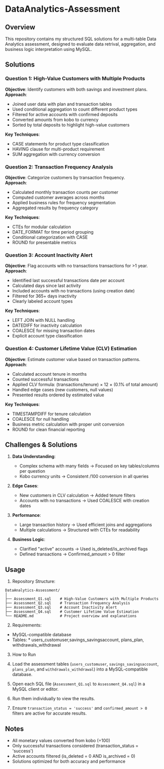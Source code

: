 # DataAnalytics-Assessment

## Overview
This repository contains my structured SQL solutions for a multi-table Data Analytics assessment,
designed to evaluate data retrival, aggregation, and business logic interpretation using MySQL.

## Solutions

### Question 1: High-Value Customers with Multiple Products
**Objective**: Identify customers with both savings and investment plans.  
**Approach**:
- Joined user data with plan and transaction tables
- Used conditional aggregation to count different product types
- Filtered for active accounts with confirmed deposits
- Converted amounts from kobo to currency
- Sorted by total deposits to highlight high-value customers

**Key Techniques**:
- CASE statements for product type classification
- HAVING clause for multi-product requirement
- SUM aggregation with currency conversion

### Question 2: Transaction Frequency Analysis
**Objective**: Categorize customers by transaction frequency.  
**Approach**:
- Calculated monthly transaction counts per customer
- Computed customer averages across months
- Applied business rules for frequency segmentation
- Aggregated results by frequency category

**Key Techniques**:
- CTEs for modular calculation
- DATE_FORMAT for time period grouping
- Conditional categorization with CASE
- ROUND for presentable metrics

### Question 3: Account Inactivity Alert
**Objective**: Flag accounts with no transactions transactions for >1 year.  
**Approach**:
- Identified last successful transactions date per account
- Calculated days since last activity
- Included accounts with no transactions (using creation date)
- Filtered for 365+ days inactivity
- Clearly labeled account types

**Key Techniques**:
- LEFT JOIN with NULL handling
- DATEDIFF for inactivity calculation
- COALESCE for missing transaction dates
- Explicit account type classification

### Question 4: Customer Lifetime Value (CLV) Estimation  
**Objective**: Estimate customer value based on transaction patterns.  
**Approach**:
- Calculated account tenure in months
- Counted successful transactions
- Applied CLV formula: (transactions/tenure) × 12 × (0.1% of total amount)
- Handled edge cases (new customers, null values)
- Presented results ordered by estimated value

**Key Techniques**:
- TIMESTAMPDIFF for tenure calculation
- COALESCE for null handling
- Business metric calculation with proper unit conversion
- ROUND for clean financial reporting

## Challenges & Solutions

1. **Data Understanding**:
   - Complex schema with many fields → Focused on key tables/columns per question
   - Kobo currency units → Consistent /100 conversion in all queries

2. **Edge Cases**:
   - New customers in CLV calculation → Added tenure filters
   - Accounts with no transactions → Used COALESCE with creation dates

3. **Performance**:
   - Large transaction history → Used efficient joins and aggregations
   - Multiple calculations → Structured with CTEs for readability

4. **Business Logic**:
   - Clarified "active" accounts → Used is_deleted/is_archived flags
   - Defined transactions → Confirmed_amount > 0 filter

## Usage

1. Repository Structure:
```
DataAnalytics-Assessment/ 
│
├── Assessment_Q1.sql    # High-Value Customers with Multiple Products
├── Assessment_Q2.sql    # Transaction Frequency Analysis
├── Assessment_Q3.sql    # Account Inactivity Alert
├── Assessment_Q4.sql    # Customer Lifetime Value Estimation
└── README.md            # Project overview and explanations
```

2. Requirements:
- MySQL-compatible database
- Tables: 
      * users_customuser,savings_savingsaccount, plans_plan, withdrawals_withdrawal

3. How to Run

1. Load the assessment tables (`users_customuser`, `savings_savingsaccount`, `plans_plan`, and `withdrawals_withdrawal`) into a MySQL-compatible database.
2. Open each SQL file (`Assessment_Q1.sql` to `Assessment_Q4.sql`) in a MySQL client or editor.
3. Run them individually to view the results.
4. Ensure `transaction_status = 'success'` and `confirmed_amount > 0` filters are active for accurate results.


## Notes

- All monetary values converted from kobo (÷100)
- Only successful transactions considered (transaction_status = 'success')
- Active accounts filtered (is_deleted = 0 AND is_archived = 0)
- Solutions optimized for both accuracy and performance